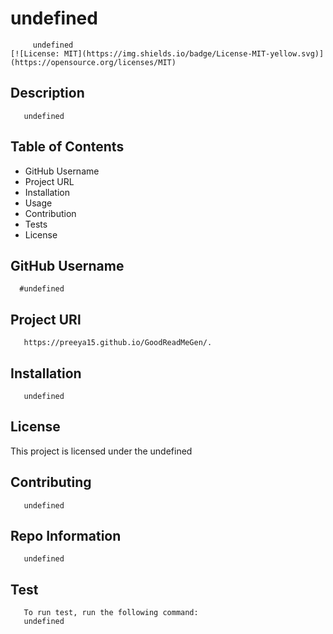 
  # undefined
         undefined
    [![License: MIT](https://img.shields.io/badge/License-MIT-yellow.svg)](https://opensource.org/licenses/MIT)
  ## Description
       undefined
  ## Table of Contents
  * GitHub Username
  * Project URL
  * Installation
  * Usage
  * Contribution
  * Tests
  * License
  ## GitHub Username
      #undefined
  ## Project URl
       https://preeya15.github.io/GoodReadMeGen/.
  ## Installation 
       undefined
  ## License 
  This project is licensed under the undefined
  ## Contributing
       undefined
  ## Repo Information
       undefined
  ## Test
       To run test, run the following command:
       undefined
  
